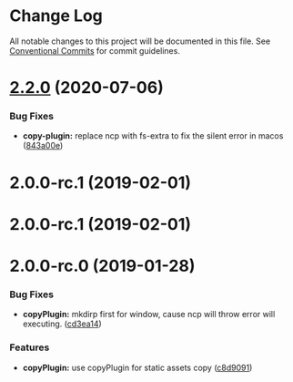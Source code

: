 # Change Log

All notable changes to this project will be documented in this file.
See [Conventional Commits](https://conventionalcommits.org) for commit guidelines.

# [2.2.0](https://github.com/wxajs/wxa/compare/v2.1.14...v2.2.0) (2020-07-06)


### Bug Fixes

* **copy-plugin:** replace ncp with fs-extra to fix the silent error in macos ([843a00e](https://github.com/wxajs/wxa/commit/843a00e989d88b3e839d176562c2c91ead14ff35))





# 2.0.0-rc.1 (2019-02-01)



# 2.0.0-rc.1 (2019-02-01)



# 2.0.0-rc.0 (2019-01-28)


### Bug Fixes

* **copyPlugin:** mkdirp first for window, cause ncp will throw error will executing. ([cd3ea14](https://github.com/wxajs/wxa/commit/cd3ea14))


### Features

* **copyPlugin:** use copyPlugin for static assets copy ([c8d9091](https://github.com/wxajs/wxa/commit/c8d9091))
